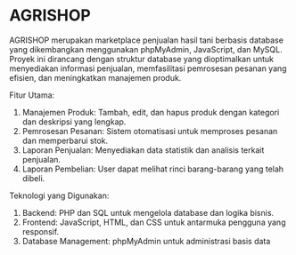 # AGRISHOP
AGRISHOP merupakan marketplace penjualan hasil tani berbasis database yang dikembangkan menggunakan phpMyAdmin, JavaScript, dan MySQL. Proyek ini dirancang dengan struktur database yang dioptimalkan untuk menyediakan informasi penjualan, memfasilitasi pemrosesan pesanan yang efisien, dan meningkatkan manajemen produk.

Fitur Utama:
1. Manajemen Produk: Tambah, edit, dan hapus produk dengan kategori dan deskripsi yang lengkap.
2. Pemrosesan Pesanan: Sistem otomatisasi untuk memproses pesanan dan memperbarui stok.
3. Laporan Penjualan: Menyediakan data statistik dan analisis terkait penjualan.
4. Laporan Pembelian: User dapat melihat rinci barang-barang yang telah dibeli.

Teknologi yang Digunakan:
1. Backend: PHP dan SQL untuk mengelola database dan logika bisnis.
2. Frontend: JavaScript, HTML, dan CSS untuk antarmuka pengguna yang responsif.
3. Database Management: phpMyAdmin untuk administrasi basis data
